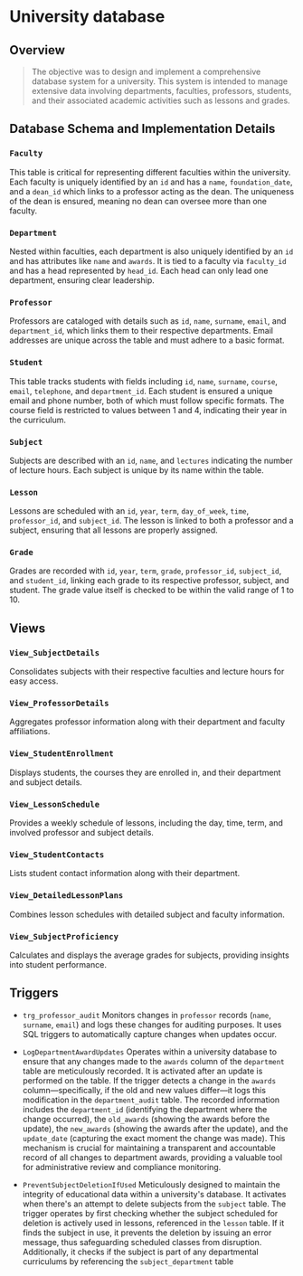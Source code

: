 # University database

## Overview

> The objective was to design and implement a comprehensive database system for a university. This system is intended to manage extensive data involving departments, faculties, professors, students, and their associated academic activities such as lessons and grades.

## Database Schema and Implementation Details

### **`Faculty`**

This table is critical for representing different faculties within the university. Each faculty is uniquely identified by an `id` and has a `name`, `foundation_date`, and a `dean_id` which links to a professor acting as the dean. The uniqueness of the dean is ensured, meaning no dean can oversee more than one faculty.

### **`Department`**

Nested within faculties, each department is also uniquely identified by an `id` and has attributes like `name` and `awards`. It is tied to a faculty via `faculty_id` and has a head represented by `head_id`. Each head can only lead one department, ensuring clear leadership.

### **`Professor`**

Professors are cataloged with details such as `id`, `name`, `surname`, `email`, and `department_id`, which links them to their respective departments. Email addresses are unique across the table and must adhere to a basic format.

### **`Student`**

This table tracks students with fields including `id`, `name`, `surname`, `course`, `email`, `telephone`, and `department_id`. Each student is ensured a unique email and phone number, both of which must follow specific formats. The course field is restricted to values between 1 and 4, indicating their year in the curriculum.

### **`Subject`**

Subjects are described with an `id`, `name`, and `lectures` indicating the number of lecture hours. Each subject is unique by its name within the table.

### **`Lesson`**

Lessons are scheduled with an `id`, `year`, `term`, `day_of_week`, `time`, `professor_id`, and `subject_id`. The lesson is linked to both a professor and a subject, ensuring that all lessons are properly assigned.

### **`Grade`**

Grades are recorded with `id`, `year`, `term`, `grade`, `professor_id`, `subject_id`, and `student_id`, linking each grade to its respective professor, subject, and student. The grade value itself is checked to be within the valid range of 1 to 10.

## **Views**

### `View_SubjectDetails`

Consolidates subjects with their respective faculties and lecture hours for easy access.

### `View_ProfessorDetails`

Aggregates professor information along with their department and faculty affiliations.

### `View_StudentEnrollment`

Displays students, the courses they are enrolled in, and their department and subject details.

### `View_LessonSchedule`

Provides a weekly schedule of lessons, including the day, time, term, and involved professor and subject details.

### `View_StudentContacts`

Lists student contact information along with their department.

### `View_DetailedLessonPlans`

Combines lesson schedules with detailed subject and faculty information.

### `View_SubjectProficiency`

Calculates and displays the average grades for subjects, providing insights into student performance.

## **Triggers**

-   `trg_professor_audit`
    Monitors changes in `professor` records (`name`, `surname`, `email`) and logs these changes for auditing purposes. It uses SQL triggers to automatically capture changes when updates occur.

-   `LogDepartmentAwardUpdates`
    Operates within a university database to ensure that any changes made to the `awards` column of the `department` table are meticulously recorded. It is activated after an update is performed on the table. If the trigger detects a change in the `awards` column—specifically, if the old and new values differ—it logs this modification in the `department_audit` table. The recorded information includes the `department_id` (identifying the department where the change occurred), the `old_awards` (showing the awards before the update), the `new_awards` (showing the awards after the update), and the `update_date` (capturing the exact moment the change was made). This mechanism is crucial for maintaining a transparent and accountable record of all changes to department awards, providing a valuable tool for administrative review and compliance monitoring.

-   `PreventSubjectDeletionIfUsed`
    Meticulously designed to maintain the integrity of educational data within a university's database. It activates when there's an attempt to delete subjects from the `subject` table. The trigger operates by first checking whether the subject scheduled for deletion is actively used in lessons, referenced in the `lesson` table. If it finds the subject in use, it prevents the deletion by issuing an error message, thus safeguarding scheduled classes from disruption. Additionally, it checks if the subject is part of any departmental curriculums by referencing the `subject_department` table
